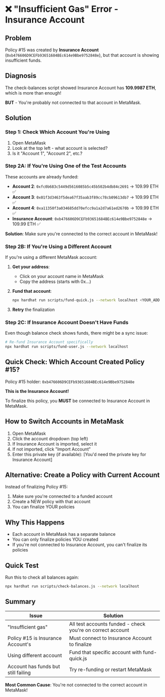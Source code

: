 # ❌ "Insufficient Gas" Error - Insurance Account

## Problem

Policy #15 was created by **Insurance Account** (`0xb476606D9CEFb93651684BEc614e9Bbe9752848e`), but that account is showing insufficient funds.

## Diagnosis

The check-balances script showed Insurance Account has **109.9987 ETH**, which is more than enough!

**BUT** - You're probably not connected to that account in MetaMask.

## Solution

### Step 1: Check Which Account You're Using

1. Open MetaMask
2. Look at the top left - what account is selected?
3. Is it "Account 1", "Account 2", etc.?

### Step 2A: If You're Using One of the Test Accounts

These accounts are already funded:
- **Account 2**: `0xfc0b683c5449d5616085b5c45b502b4db84c2691` → 109.99 ETH ✅
- **Account 3**: `0x01f3d3463f5dea67f35aab3f89cc78cb09613db7` → 109.99 ETH ✅
- **Account 4**: `0xa11350f3a034685dd70efcc9a1a2d7a61ed2670b` → 109.99 ETH ✅
- **Insurance Account**: `0xb476606D9CEFb93651684BEc614e9Bbe9752848e` → 109.99 ETH ✅

**Solution**: Make sure you're connected to the correct account in MetaMask!

### Step 2B: If You're Using a Different Account

If you're using a different MetaMask account:

1. **Get your address**:
   - Click on your account name in MetaMask
   - Copy the address (starts with 0x...)

2. **Fund that account**:
   ```bash
   npx hardhat run scripts/fund-quick.js --network localhost <YOUR_ADDRESS>
   ```

3. **Retry** the finalization

### Step 2C: If Insurance Account Doesn't Have Funds

Even though balance check shows funds, there might be a sync issue:

```bash
# Re-fund Insurance Account specifically
npx hardhat run scripts/fund-user.js --network localhost
```

## Quick Check: Which Account Created Policy #15?

Policy #15 holder: `0xb476606D9CEFb93651684BEc614e9Bbe9752848e`

**This is the Insurance Account!**

To finalize this policy, you **MUST** be connected to Insurance Account in MetaMask.

## How to Switch Accounts in MetaMask

1. Open MetaMask
2. Click the account dropdown (top left)
3. If Insurance Account is imported, select it
4. If not imported, click "Import Account"
5. Enter this private key (if available): [You'd need the private key for Insurance Account]

## Alternative: Create a Policy with Current Account

Instead of finalizing Policy #15:
1. Make sure you're connected to a funded account
2. Create a NEW policy with that account
3. You can finalize YOUR policies

## Why This Happens

- Each account in MetaMask has a separate balance
- You can only finalize policies YOU created
- If you're not connected to Insurance Account, you can't finalize its policies

## Quick Test

Run this to check all balances again:
```bash
npx hardhat run scripts/check-balances.js --network localhost
```

## Summary

| Issue | Solution |
|-------|----------|
| "Insufficient gas" | All test accounts funded - check you're on correct account |
| Policy #15 is Insurance Account's | Must connect to Insurance Account to finalize |
| Using different account | Fund that specific account with fund-quick.js |
| Account has funds but still failing | Try re-funding or restart MetaMask |

**Most Common Cause**: You're not connected to the correct account in MetaMask!

